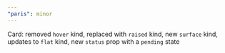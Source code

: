 ```yaml
---
"paris": minor
---
```


Card: removed `hover` kind, replaced with `raised` kind, new `surface` kind, updates to `flat` kind, new `status` prop with a `pending` state
